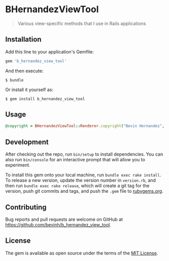 # BHernandezViewTool

>Various view-specific methods that I use in Rails applications

## Installation

Add this line to your application's Gemfile:

```ruby
gem 'b_hernandez_view_tool'
```

And then execute:

    $ bundle

Or install it yourself as:

    $ gem install b_hernandez_view_tool

## Usage

```ruby
@copyright = BHernandezViewTool::Renderer.copyright("Bevin Hernandez", "All Rights Reserved")
```

## Development

After checking out the repo, run `bin/setup` to install dependencies. You can also run `bin/console` for an interactive prompt that will allow you to experiment.

To install this gem onto your local machine, run `bundle exec rake install`. To release a new version, update the version number in `version.rb`, and then run `bundle exec rake release`, which will create a git tag for the version, push git commits and tags, and push the `.gem` file to [rubygems.org](https://rubygems.org).

## Contributing

Bug reports and pull requests are welcome on GitHub at https://github.com/bevinh/b_hernandez_view_tool.

## License

The gem is available as open source under the terms of the [MIT License](http://opensource.org/licenses/MIT).
